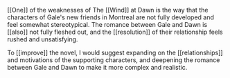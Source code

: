 [[One]] of the weaknesses of The [[Wind]] at Dawn is the way that the characters of Gale's new friends in Montreal are not fully developed and feel somewhat stereotypical. The romance between Gale and Dawn is [[also]] not fully fleshed out, and the [[resolution]] of their relationship feels rushed and unsatisfying.  
  
To [[improve]] the novel, I would suggest expanding on the [[relationships]] and motivations of the supporting characters, and deepening the romance between Gale and Dawn to make it more complex and realistic. 